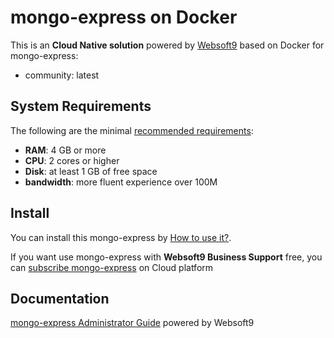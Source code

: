 # mongo-express on Docker  

This is an **Cloud Native solution** powered by [Websoft9](https://www.websoft9.com) based on Docker for mongo-express:

 - community:  latest


## System Requirements

The following are the minimal [recommended requirements](https://github.com/mongoexpress/docker#recommended-system-requirements):

* **RAM**: 4 GB or more
* **CPU**: 2 cores or higher
* **Disk**: at least 1 GB of free space
* **bandwidth**: more fluent experience over 100M  

## Install

You can install this mongo-express by [How to use it?](https://github.com/Websoft9/docker-library#how-to-use-it).   

If you want use mongo-express with **Websoft9 Business Support** free, you can [subscribe mongo-express](https://www.websoft9.com/apps) on Cloud platform

## Documentation

[mongo-express Administrator Guide](https://support.websoft9.com/docs/mongoexpress) powered by Websoft9